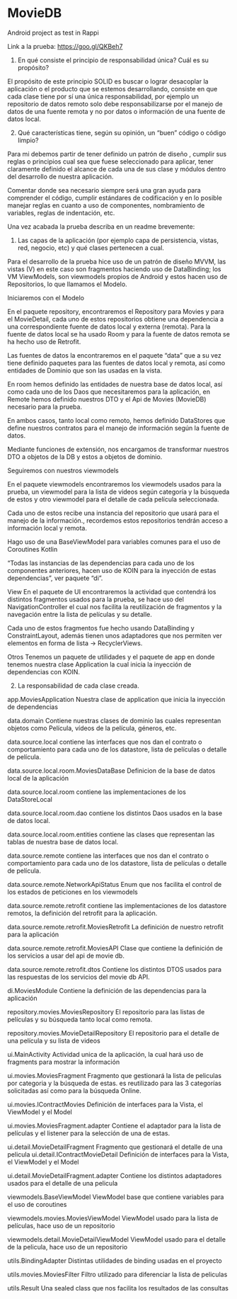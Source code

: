 # MovieDB
Android project as test in Rappi

Link a la prueba: https://goo.gl/QKBeh7

1. En qué consiste el principio de responsabilidad única? Cuál es su propósito?

El propósito de este principio SOLID es buscar o lograr desacoplar la aplicación o el producto que se estemos desarrollando, consiste en que cada clase tiene por sí una única responsabilidad, por ejemplo un repositorio de datos remoto solo debe responsabilizarse por el manejo de datos de una fuente remota y no por datos o información de una fuente de datos local. 

2. Qué características tiene, según su opinión, un “buen” código o código limpio?

Para mi debemos partir de tener definido un patrón de diseño , cumplir sus reglas o principios cual sea que fuese seleccionado para aplicar, tener claramente definido el alcance de cada una de sus clase y módulos dentro del desarrollo de nuestra aplicación.

Comentar donde sea necesario siempre será una gran ayuda para comprender el código, cumplir estándares de codificación y en lo posible manejar reglas en cuanto a uso de componentes, nombramiento de variables, reglas de indentación, etc. 


Una vez acabada la prueba describa en un readme brevemente:
1. Las capas de la aplicación (por ejemplo capa de persistencia, vistas, red, negocio, etc) y qué clases pertenecen a cual.

Para el desarrollo de la prueba hice uso de un patrón de diseño MVVM, las vistas (V) en este caso son fragmentos haciendo uso de DataBinding; los VM ViewModels, son viewmodels propios de Android y estos hacen uso de Repositorios, lo que llamamos el Modelo.

Iniciaremos con el Modelo

En el paquete repository, encontraremos el Repository para Movies y para el MovieDetail, cada uno de estos repositorios obtiene una dependencia a una correspondiente fuente de datos local y externa (remota). Para la fuente de datos local se ha usado Room y para la fuente de datos remota se ha hecho uso de Retrofit.

Las fuentes de datos la encontraremos en el paquete “data” que a su vez tiene definido paquetes para las fuentes de datos local y remota, así como entidades de Dominio que son las usadas en la vista.

En room hemos definido las entidades de nuestra base de datos local, así como cada uno de los Daos que necesitaremos para la aplicación, en Remote hemos definido nuestros DTO y el Api de Movies (MovieDB) necesario para la prueba.

En ambos casos, tanto local como remoto, hemos definido DataStores que define nuestros contratos para el manejo de información según la fuente de datos.

Mediante funciones de extensión, nos encargamos de transformar nuestros DTO a objetos de la DB y estos a objetos de dominio.

Seguiremos con nuestros viewmodels

En el paquete viewmodels encontraremos los viewmodels usados para la prueba, un viewmodel para la lista de videos según categoría y la búsqueda de estos y otro viewmodel para el detalle de cada película seleccionada.

Cada uno de estos recibe una instancia del repositorio que usará para el manejo de la información., recordemos estos repositorios tendrán acceso a información local y remota. 

Hago uso de una BaseViewModel para variables comunes para el uso de Coroutines Kotlin

“Todas las instancias de las dependencias para cada uno de los componentes anteriores, hacen uso de KOIN para la inyección de estas dependencias”, ver paquete “di”.

View
En el paquete de UI encontraremos la actividad que contendrá los distintos fragmentos usados para la prueba, se hace uso del NavigationController el cual nos facilita la reutilización de fragmentos y la navegación entre la lista de películas y su detalle.

Cada uno de estos fragmentos fue hecho usando DataBinding y ConstraintLayout, además tienen unos adaptadores que nos permiten ver elementos en forma de lista -> RecyclerViews.

Otros
Tenemos un paquete de utilidades y el paquete de app en donde tenemos nuestra clase Application la cual inicia la inyección de dependencias con KOIN. 


2. La responsabilidad de cada clase creada.

app.MoviesApplication
Nuestra clase de application que inicia la inyección de dependencias

data.domain
Contiene nuestras clases de dominio las cuales representan objetos como Película, vídeos de la película, géneros, etc. 

data.source.local
contiene las interfaces que nos dan el contrato o comportamiento para cada uno de los datastore, lista de películas o detalle de película.

data.source.local.room.MoviesDataBase
Definicion de la base de datos local de la aplicación

data.source.local.room
contiene las implementaciones de los DataStoreLocal

data.source.local.room.dao
contiene los distintos Daos usados en la base de datos local.

data.source.local.room.entities
contiene las clases que representan las tablas de nuestra base de datos local.

data.source.remote
contiene las interfaces que nos dan el contrato o comportamiento para cada uno de los datastore, lista de películas o detalle de película.

data.source.remote.NetworkApiStatus
Enum que nos facilita el control de los estados de peticiones en los viewmodels

data.source.remote.retrofit
contiene las implementaciones de los datastore remotos, la definición del retrofit para la aplicación.

data.source.remote.retrofit.MoviesRetrofit
La definición de nuestro retrofit para la aplicación

data.source.remote.retrofit.MoviesAPI
Clase que contiene la definición de los servicios a usar del api de movie db.

data.source.remote.retrofit.dtos
Contiene los distintos DTOS usados para las respuestas de los servicios del movie db API.

di.MoviesModule
Contiene la definición de las dependencias para la aplicación

repository.movies.MoviesRepository
El repositorio para las listas de películas y su búsqueda tanto local como remota. 

repository.movies.MovieDetailRepository
El repositorio para el detalle de una película y su lista de videos

ui.MainActivity
Actividad unica de la aplicación, la cual hará uso de fragments para mostrar la información

ui.movies.MoviesFragment
Fragmento que gestionará la lista de peliculas por categoria y la búsqueda de estas. es reutilizado para las 3 categorías solicitadas así como para la búsqueda Online. 

ui.movies.IContractMovies
Definición de interfaces para la Vista, el ViewModel y el Model

ui.movies.MoviesFragment.adapter
Contiene el adaptador para la lista de películas y el listener para la selección de una de estas.

ui.detail.MovieDetailFragment
Fragmento que gestionará el detalle de una pelicula
ui.detail.IContractMovieDetail
Definición de interfaces para la Vista, el ViewModel y el Model

ui.detail.MovieDetailFragment.adapter
Contiene los distintos adaptadores usados para el detalle de una pelicula

viewmodels.BaseViewModel
ViewModel base que contiene variables para el uso de coroutines

viewmodels.movies.MoviesViewModel
ViewModel usado para la lista de películas, hace uso de un repositorio

viewmodels.detail.MovieDetailViewModel
ViewModel usado para el detalle de la pelicula, hace uso de un repositorio

utils.BindingAdapter
Distintas utilidades de binding usadas en el proyecto

utils.movies.MoviesFilter
Filtro utilizado para diferenciar la lista de peliculas

utils.Result
Una sealed class que nos facilita los resultados de las consultas







